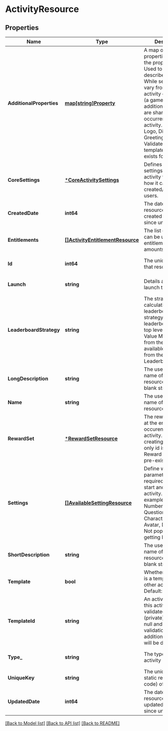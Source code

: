 # ActivityResource

## Properties
Name | Type | Description | Notes
------------ | ------------- | ------------- | -------------
**AdditionalProperties** | [**map[string]Property**](Property.md) | A map of additional properties keyed on the property name. Used to further describe an activity. While settings will vary from one activity occurrence (a game) to another, additional properties are shared by all the occurrences of this activity. Ex: Activity Logo, Disclaimer, Greeting, etc. Validated against template if one exists for activities | [optional] [default to null]
**CoreSettings** | [***CoreActivitySettings**](CoreActivitySettings.md) | Defines core settings about the activity that affect how it can be created/played by users. | [optional] [default to null]
**CreatedDate** | **int64** | The date/time this resource was created in seconds since unix epoch | [optional] [default to null]
**Entitlements** | [**[]ActivityEntitlementResource**](ActivityEntitlementResource.md) | The list of items that can be used for entitlement (wager amounts/etc) | [optional] [default to null]
**Id** | **int64** | The unique ID for that resource | [optional] [default to null]
**Launch** | **string** | Details about how to launch the activity | [optional] [default to null]
**LeaderboardStrategy** | **string** | The strategy for calculating the leaderboard. No strategy means no leaderboard for the top level context. Value MUST come from the list of available strategies from the Leaderboard Service | [optional] [default to null]
**LongDescription** | **string** | The user friendly name of that resource. Defaults to blank string | [optional] [default to null]
**Name** | **string** | The user friendly name of that resource | [default to null]
**RewardSet** | [***RewardSetResource**](RewardSetResource.md) | The rewards to give at the end of each occurence of the activity. When creating/updating only id is used. Reward set must be pre-existing | [optional] [default to null]
**Settings** | [**[]AvailableSettingResource**](AvailableSettingResource.md) | Define what parameters are required/available to start and run an activity. For example: Difficulty, Number of Questions, Character name, Avatar, Duration, etc. Not populated when getting listing | [optional] [default to null]
**ShortDescription** | **string** | The user friendly name of that resource. Defaults to blank string | [optional] [default to null]
**Template** | **bool** | Whether this activity is a template for other activities. Default: false | [optional] [default to null]
**TemplateId** | **string** | An activity template this activity is validated against (private). May be null and no validation of additional_properties will be done | [optional] [default to null]
**Type_** | **string** | The type of the activity | [optional] [default to null]
**UniqueKey** | **string** | The unique key (for static reference in code) of the activity | [optional] [default to null]
**UpdatedDate** | **int64** | The date/time this resource was last updated in seconds since unix epoch | [optional] [default to null]

[[Back to Model list]](../README.md#documentation-for-models) [[Back to API list]](../README.md#documentation-for-api-endpoints) [[Back to README]](../README.md)


